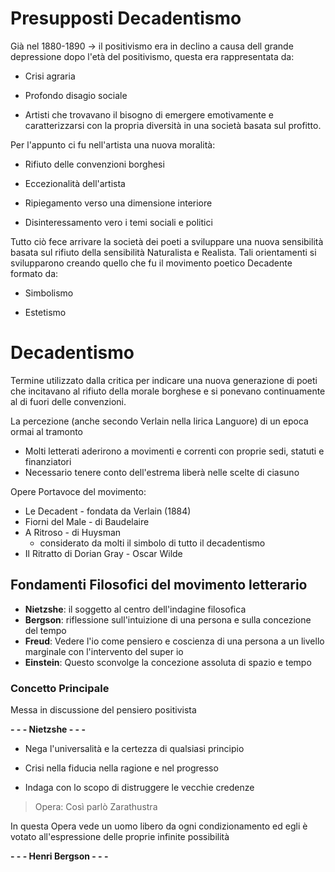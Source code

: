 # Presupposti Decadentismo

Già nel 1880-1890 -> il positivismo era in declino a causa dell grande depressione dopo l'età del positivismo, questa era rappresentata da:

- Crisi agraria

- Profondo disagio sociale

- Artisti che trovavano il bisogno di emergere emotivamente e caratterizzarsi con la propria diversità in una società basata sul profitto.

Per l'appunto ci fu nell'artista una nuova moralità:

- Rifiuto delle convenzioni borghesi

- Eccezionalità dell'artista

- Ripiegamento verso una dimensione interiore

- Disinteressamento vero i temi sociali e politici

Tutto ciò fece arrivare la società dei poeti a sviluppare una nuova sensibilità basata sul rifiuto della sensibilità Naturalista e Realista.
Tali orientamenti si svilupparono creando quello che fu il movimento poetico Decadente formato da:

- Simbolismo

- Estetismo

# Decadentismo

Termine utilizzato dalla critica per indicare una nuova generazione di poeti che incitavano al rifiuto della morale borghese e si ponevano continuamente al di fuori delle convenzioni.

La percezione (anche secondo Verlain nella lirica Languore) di un epoca ormai al tramonto

- Molti letterati aderirono a movimenti e correnti con proprie sedi, statuti e finanziatori
- Necessario tenere conto dell'estrema liberà nelle scelte di ciasuno 


Opere Portavoce del movimento:
- Le Decadent - fondata da Verlain (1884)
- Fiorni del Male - di Baudelaire
- A Ritroso - di Huysman
	- considerato da molti il simbolo di tutto il decadentismo
- Il Ritratto di Dorian Gray - Oscar Wilde

## Fondamenti Filosofici del movimento letterario

- **Nietzshe**: il soggetto al centro dell'indagine filosofica
- **Bergson**: riflessione sull'intuizione di una persona e sulla concezione del tempo
- **Freud**: Vedere l'io come pensiero e coscienza di una persona a un livello marginale con l'intervento del super io
- **Einstein**: Questo sconvolge la concezione assoluta di spazio e tempo

### Concetto Principale

Messa in discussione del pensiero positivista

**- - - Nietzshe - - -**

- Nega l'universalità e la certezza di qualsiasi principio

- Crisi nella fiducia nella ragione e nel progresso

- Indaga con lo scopo di distruggere le vecchie credenze


> Opera: Così parlò Zarathustra

In questa Opera vede un uomo libero da ogni condizionamento ed egli è votato all'espressione delle proprie infinite possibilità

**- - - Henri Bergson - - -**


<!--stackedit_data:
eyJoaXN0b3J5IjpbOTI1MDc4MjQ1LDUwNDQxNTMwNCwtMTczMT
YyNTY0NV19
-->